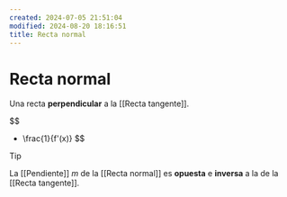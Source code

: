 ```yaml
---
created: 2024-07-05 21:51:04
modified: 2024-08-20 18:16:51
title: Recta normal
---
```


# Recta normal

Una recta **perpendicular** a la [[Recta tangente]].

$$
- \frac{1}{f'(x)}
$$

> [!tip]
> La [[Pendiente]] $m$ de la [[Recta normal]] es **opuesta** e **inversa** a la de la [[Recta tangente]].
